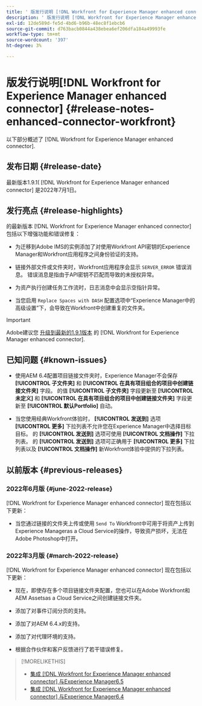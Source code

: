 ```yaml
---
title: ' 版发行说明 [!DNL Workfront for Experience Manager enhanced connector]'
description: ' 版发行说明 [!DNL Workfront for Experience Manager enhanced connector]'
exl-id: 12de589d-fe5d-4bd6-b96b-48ec8f1ebcb6
source-git-commit: d763bacb0844a438ebea6ef206dfa184a49993fe
workflow-type: tm+mt
source-wordcount: '397'
ht-degree: 3%

---
```


#  版发行说明[!DNL Workfront for Experience Manager enhanced connector] {#release-notes-enhanced-connector-workfront}

以下部分概述了 [!DNL Workfront for Experience Manager enhanced connector].

## 发布日期 {#release-date}

最新版本1.9.1( [!DNL Workfront for Experience Manager enhanced connector] 是2022年7月1日。

## 发行亮点 {#release-highlights}

的最新版本 [!DNL Workfront for Experience Manager enhanced connector] 包括以下增强功能和错误修复：

* 为迁移到Adobe IMS的实例添加了对使用Workfront API密钥的Experience Manager和Workfront应用程序之间身份验证的支持。

* 链接外部文件或文件夹时，Workfront应用程序会显示 `SERVER_ERROR` 错误消息。 错误消息是指由于API密钥不匹配而导致的未授权异常。

* 为资产执行创建任务工作流时，日志消息中会显示空指针异常。

* 当您启用 `Replace Spaces with DASH` 配置选项中“Experience Manager中的高级设置”下，会导致在Workfront中创建重复的文件夹。

>[!IMPORTANT]
>
>Adobe建议您 [升级到最新的1.9.1版本](../assets/update-workfront-enhanced-connector.md) 的 [!DNL Workfront for Experience Manager enhanced connector].

## 已知问题 {#known-issues}

* 使用AEM 6.4配置项目链接文件夹时，Experience Manager不会保存 **[!UICONTROL 子文件夹]** 和 **[!UICONTROL 在具有项目组合的项目中创建链接文件夹]** 字段。 的值 **[!UICONTROL 子文件夹]** 字段更新至 **[!UICONTROL 未定义]** 和 **[!UICONTROL 在具有项目组合的项目中创建链接文件夹]** 字段更新至 **[!UICONTROL 默认Portfolio]** 自动。

* 当您使用经典Workfront体验时， **[!UICONTROL 发送到]** 选项 **[!UICONTROL 更多]** 下拉列表不允许您在Experience Manager中选择目标目标。 的 **[!UICONTROL 发送到]** 选项可使用 **[!UICONTROL 文档操作]** 下拉列表。 的 **[!UICONTROL 发送到]** 选项可正确用于 **[!UICONTROL 更多]** 下拉列表以及 **[!UICONTROL 文档操作]** 新Workfront体验中提供的下拉列表。

## 以前版本 {#previous-releases}

### 2022年6月版 {#june-2022-release}

[!DNL Workfront for Experience Manager enhanced connector] 现在包括以下更新：

* 当您通过链接的文件夹上传或使用 `Send To` Workfront中可用于将资产上传到Experience Manageras a Cloud Service的操作，导致资产损坏，无法在Adobe Photoshop中打开。

### 2022年3月版 {#march-2022-release}

[!DNL Workfront for Experience Manager enhanced connector] 现在包括以下更新：

* 现在，即使存在多个项目链接文件夹配置，您也可以在Adobe Workfront和AEM Assetsas a Cloud Service之间创建链接文件夹。

* 添加了对事件订阅分页的支持。

* 添加了对AEM 6.4.x的支持。

* 添加了对代理环境的支持。

* 根据合作伙伴和客户反馈进行了若干错误修复。

>[!MORELIKETHIS]
>
>* [集成 [!DNL Workfront for Experience Manager enhanced connector] 与Experience Manager6.5](https://experienceleague.adobe.com/docs/experience-manager-65/assets/integrations/workfront-integrations.html?lang=en)
>* [集成 [!DNL Workfront for Experience Manager enhanced connector] 与Experience Manager6.4](https://experienceleague.adobe.com/docs/experience-manager-64/assets/integrations/workfront-integrations.html?lang=en)

